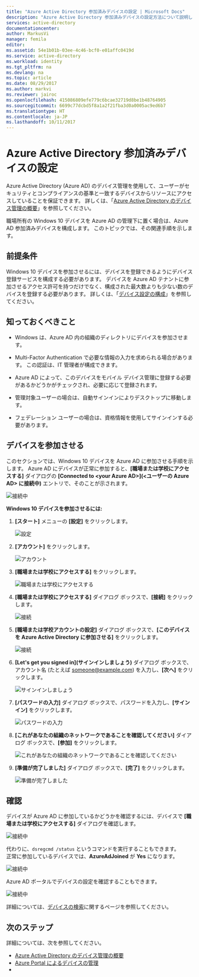 ```yaml
---
title: "Azure Active Directory 参加済みデバイスの設定 | Microsoft Docs"
description: "Azure Active Directory 参加済みデバイスの設定方法について説明します。"
services: active-directory
documentationcenter: 
author: MarkusVi
manager: femila
editor: 
ms.assetid: 54e1b01b-03ee-4c46-bcf0-e01affc0419d
ms.service: active-directory
ms.workload: identity
ms.tgt_pltfrm: na
ms.devlang: na
ms.topic: article
ms.date: 08/29/2017
ms.author: markvi
ms.reviewer: jairoc
ms.openlocfilehash: 415086809efe779c6bcae32719d8be1b48764905
ms.sourcegitcommit: 6699c77dcbd5f8a1a2f21fba3d0a0005ac9ed6b7
ms.translationtype: HT
ms.contentlocale: ja-JP
ms.lasthandoff: 10/11/2017
---
```

# <a name="set-up-azure-active-directory-joined-devices"></a>Azure Active Directory 参加済みデバイスの設定

Azure Active Directory (Azure AD) のデバイス管理を使用して、ユーザーがセキュリティとコンプライアンスの基準と一致するデバイスからリソースにアクセスしていることを保証できます。 詳しくは、「[Azure Active Directory のデバイス管理の概要](device-management-introduction.md)」を参照してください。

職場所有の Windows 10 デバイスを Azure AD の管理下に置く場合は、Azure AD 参加済みデバイスを構成します。 このトピックでは、その関連手順を示します。 


## <a name="prerequisites"></a>前提条件

Windows 10 デバイスを参加させるには、デバイスを登録できるようにデバイス登録サービスを構成する必要があります。 デバイスを Azure AD テナントに参加させるアクセス許可を持つだけでなく、構成された最大数よりも少ない数のデバイスを登録する必要があります。 詳しくは、「[デバイス設定の構成](device-management-azure-portal.md#configure-device-settings)」を参照してください。



## <a name="what-you-should-know"></a>知っておくべきこと


- Windows は、Azure AD 内の組織のディレクトリにデバイスを参加させます。

- Multi-Factor Authentication で必要な情報の入力を求められる場合があります。 この認証は、IT 管理者が構成できます。

- Azure AD によって、このデバイスをモバイル デバイス管理に登録する必要があるかどうかがチェックされ、必要に応じて登録されます。

- 管理対象ユーザーの場合は、自動サインインによりデスクトップに移動します。

- フェデレーション ユーザーの場合は、資格情報を使用してサインインする必要があります。


## <a name="joining-a-device"></a>デバイスを参加させる

このセクションでは、Windows 10 デバイスを Azure AD に参加させる手順を示します。 Azure AD にデバイスが正常に参加すると、**[職場または学校にアクセスする]** ダイアログの **[Connected to \<your Azure AD\>]\(<ユーザーの Azure AD> に接続中\)** エントリで、そのことが示されます。

![接続中](./media/device-management-azuread-joined-devices-setup/13.png)


**Windows 10 デバイスを参加させるには:**

1. **[スタート]** メニューの **[設定]** をクリックします。

    ![設定](./media/device-management-azuread-joined-devices-setup/01.png)

2. **[アカウント]** をクリックします。

    ![アカウント](./media/device-management-azuread-joined-devices-setup/02.png)


3. **[職場または学校にアクセスする]** をクリックします。

    ![職場または学校にアクセスする](./media/device-management-azuread-joined-devices-setup/03.png)

4. **[職場または学校にアクセスする]** ダイアログ ボックスで、**[接続]** をクリックします。

    ![接続](./media/device-management-azuread-joined-devices-setup/04.png)


5. **[職場または学校アカウントの設定]** ダイアログ ボックスで、**[このデバイスを Azure Active Directory に参加させる]** をクリックします。

    ![接続](./media/device-management-azuread-joined-devices-setup/08.png)


6. **[Let's get you signed in]\(サインインしましょう\)** ダイアログ ボックスで、アカウント名 (たとえば someone@example.com) を入力し、**[次へ]** をクリックします。

    ![サインインしましょう](./media/device-management-azuread-joined-devices-setup/10.png)


6. **[パスワードの入力]** ダイアログ ボックスで、パスワードを入力し、**[サインイン]** をクリックします。

    ![パスワードの入力](./media/device-management-azuread-joined-devices-setup/05.png)


7. **[これがあなたの組織のネットワークであることを確認してください]** ダイアログ ボックスで、**[参加]** をクリックします。

    ![これがあなたの組織のネットワークであることを確認してください](./media/device-management-azuread-joined-devices-setup/11.png)


8. **[準備が完了しました]** ダイアログ ボックスで、**[完了]** をクリックします。

    ![準備が完了しました](./media/device-management-azuread-joined-devices-setup/12.png)

## <a name="verification"></a>確認

デバイスが Azure AD に参加しているかどうかを確認するには、デバイスで **[職場または学校にアクセスする]** ダイアログを確認します。

![接続中](./media/device-management-azuread-joined-devices-setup/13.png)

代わりに、`dsregcmd /status` というコマンドを実行することもできます。  
正常に参加しているデバイスでは、**AzureAdJoined** が **Yes** になります。

![接続中](./media/device-management-azuread-joined-devices-setup/14.png)

Azure AD ポータルでデバイスの設定を確認することもできます。

![接続中](./media/device-management-azuread-joined-devices-setup/15.png)

詳細については、[デバイスの検索](device-management-azure-portal.md#locate-devices)に関するページを参照してください。


## <a name="next-steps"></a>次のステップ

詳細については、次を参照してください。 

- [Azure Active Directory のデバイス管理の概要](device-management-introduction.md)
- [Azure Portal によるデバイスの管理](device-management-azure-portal.md)
- 



